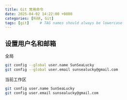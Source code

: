 ```yaml
---
title: Git 常用命令
date: 2025-04-02 14:22:00 +0800
categories: [科研, Git]
tags: [git]     # TAG names should always be lowercase
---
```


## 设置用户名和邮箱

全局

```bash
git config --global user.name SunSeaLucky
git config --global user.email sunsealucky@gmail.com
```

当前工作区

```bash
git config user.name SunSeaLucky
git config user.email sunsealucky@gmail.com
```